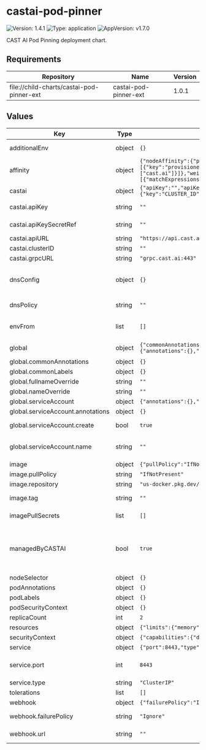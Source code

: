 # castai-pod-pinner

![Version: 1.4.1](https://img.shields.io/badge/Version-1.4.1-informational?style=flat-square) ![Type: application](https://img.shields.io/badge/Type-application-informational?style=flat-square) ![AppVersion: v1.7.0](https://img.shields.io/badge/AppVersion-v1.7.0-informational?style=flat-square)

CAST AI Pod Pinning deployment chart.

## Requirements

| Repository | Name | Version |
|------------|------|---------|
| file://child-charts/castai-pod-pinner-ext | castai-pod-pinner-ext | 1.0.1 |

## Values

| Key | Type | Default | Description |
|-----|------|---------|-------------|
| additionalEnv | object | `{}` | Used to set additional environment variables for the pod-pinner container. |
| affinity | object | `{"nodeAffinity":{"preferredDuringSchedulingIgnoredDuringExecution":[{"preference":{"matchExpressions":[{"key":"provisioner.cast.ai/managed-by","operator":"In","values":["cast.ai"]}]},"weight":100}],"requiredDuringSchedulingIgnoredDuringExecution":{"nodeSelectorTerms":[{"matchExpressions":[{"key":"kubernetes.io/os","operator":"NotIn","values":["windows"]}]}]}}}` | Affinity for the pod-pinner pod. |
| castai | object | `{"apiKey":"","apiKeySecretRef":"","apiURL":"https://api.cast.ai","clusterID":"","clusterIdSecretKeyRef":{"key":"CLUSTER_ID","name":""},"grpcURL":"grpc.cast.ai:443"}` | CAST AI settings for the pod-pinner. |
| castai.apiKey | string | `""` | The CAST AI API key. Either this or apiKeySecretRef must be provided. |
| castai.apiKeySecretRef | string | `""` | Kubernetes Secret reference for the CAST AI API key. Either this or apiKey must be provided. |
| castai.apiURL | string | `"https://api.cast.ai"` | The CAST AI API URL. |
| castai.clusterID | string | `""` | The CAST AI cluster ID. |
| castai.grpcURL | string | `"grpc.cast.ai:443"` | The CAST AI gRPC URL. |
| dnsConfig | object | `{}` | DNS configuration for the pod ref: https://kubernetes.io/docs/concepts/services-networking/dns-pod-service/#pod-dns-config |
| dnsPolicy | string | `""` | DNS Policy Override - Needed when using custom CNI's |
| envFrom | list | `[]` | Used to set additional environment variables for the pod-pinner container via configMaps or secrets. |
| global | object | `{"commonAnnotations":{},"commonLabels":{},"fullnameOverride":"","nameOverride":"","serviceAccount":{"annotations":{},"create":true,"name":""}}` | Values to apply for the parent and child chart resources. |
| global.commonAnnotations | object | `{}` | Annotations to add to all resources. |
| global.commonLabels | object | `{}` | Labels to add to all resources. |
| global.fullnameOverride | string | `""` | Override the fullname of resources. |
| global.nameOverride | string | `""` | Override the name of the chart. |
| global.serviceAccount | object | `{"annotations":{},"create":true,"name":""}` | Service account to use for the pod-pinner. |
| global.serviceAccount.annotations | object | `{}` | Annotations to add to the service account |
| global.serviceAccount.create | bool | `true` | Specifies whether a service account should be created |
| global.serviceAccount.name | string | `""` | The name of the service account to use. If not set and create is true, a name is generated using the fullname template |
| image | object | `{"pullPolicy":"IfNotPresent","repository":"us-docker.pkg.dev/castai-hub/library/pod-pinner","tag":""}` | Image settings for the pod-pinner container. |
| image.pullPolicy | string | `"IfNotPresent"` | The image pull policy. |
| image.repository | string | `"us-docker.pkg.dev/castai-hub/library/pod-pinner"` | The image repository to use. |
| image.tag | string | `""` | Overrides the image tag whose default is the chart appVersion. |
| imagePullSecrets | list | `[]` | Image pull secrets to use for the pod-pinner pod. |
| managedByCASTAI | bool | `true` | Specifies whether the Pod Pinner should be managed by CAST AI automatically. Only the exact value "false" disables automatic management of the chart. If set to "false", then the installation, upgrade or any changes have to be managed manually. |
| nodeSelector | object | `{}` | Node selector for the pod-pinner pod. |
| podAnnotations | object | `{}` | Extra annotations to add to the pod. |
| podLabels | object | `{}` | Extra labels to add to the pod. |
| podSecurityContext | object | `{}` | Pod security context. |
| replicaCount | int | `2` | Replica count for the pod-pinner deployment. |
| resources | object | `{"limits":{"memory":"256Mi"},"requests":{"cpu":"20m","memory":"256Mi"}}` | Pod-pinner container resources. |
| securityContext | object | `{"capabilities":{"drop":["ALL"]},"readOnlyRootFilesystem":true,"runAsNonRoot":true,"runAsUser":1000}` | Security context for the pod-pinner container. |
| service | object | `{"port":8443,"type":"ClusterIP"}` | Service settings for the pod-pinner. |
| service.port | int | `8443` | The service port to use. The port is restricted to certain values because the webhook server uses this port. |
| service.type | string | `"ClusterIP"` | The service type to use. |
| tolerations | list | `[]` | Tolerations for the pod-pinner pod. |
| webhook | object | `{"failurePolicy":"Ignore","url":""}` | Webhook settings for the pod-pinner. |
| webhook.failurePolicy | string | `"Ignore"` | Overrides the failure policy of the webhook whose default is Ignore. |
| webhook.url | string | `""` | Overrides webhook service routing and uses the provided url instead. |
